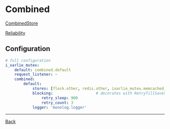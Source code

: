 # Combined

[CombinedStore](https://symfony.com/doc/current/components/lock.html#combinedstore)

[Reliability](https://symfony.com/doc/current/components/lock.html#id4)

## Configuration

```yaml
# full configuration
i_xarlie_mutex:
    default: combined.default
    request_listener: ~
    combined:
        default:
            stores: [flock.other, redis.other, ixarlie_mutex.memcached_store.default]
            blocking:                   # decorates with RetryTillSaveStore
                retry_sleep: 900
                retry_count: 3
            logger: 'monolog.logger'
```


***
[Back](../README.md)
